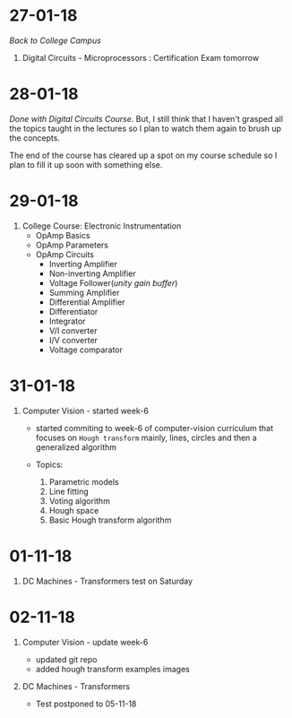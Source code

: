 # 27-01-18

*Back to College Campus* 

1. Digital Circuits - Microprocessors : Certification Exam tomorrow

# 28-01-18

*Done with Digital Circuits Course*. But, I still think that I haven't grasped all the topics taught in the lectures so I plan to watch them again to brush up the concepts.

The end of the course has cleared up a spot on my course schedule so I plan to fill it up soon with something else.

# 29-01-18

1. College Course: Electronic Instrumentation
    * OpAmp Basics
    * OpAmp Parameters
    * OpAmp Circuits
        * Inverting Amplifier
        * Non-inverting Amplifier
        * Voltage Follower(*unity gain buffer*)
        * Summing Amplifier
        * Differential Amplifier
        * Differentiator
        * Integrator
        * V/I converter
        * I/V converter
        * Voltage comparator

# 31-01-18

1. Computer Vision - started week-6

    * started commiting to week-6 of computer-vision curriculum that focuses on `Hough transform` mainly, lines, circles and then a generalized algorithm

    * Topics:
        1. Parametric models
        1. Line fitting
        1. Voting algorithm
        1. Hough space
        1. Basic Hough transform algorithm

# 01-11-18

1. DC Machines - Transformers test on Saturday

# 02-11-18

1. Computer Vision - update week-6
    * updated git repo
    * added hough transform examples images

2. DC Machines - Transformers 
    * Test postponed to 05-11-18
